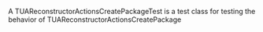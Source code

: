 A TUAReconstructorActionsCreatePackageTest is a test class for testing the behavior of TUAReconstructorActionsCreatePackage